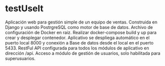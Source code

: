 # testUseIt
Aplicación web para  gestión simple de un equipo de ventas.
Construida en Django y usando PostrgreSQL como motor de base de datos.
Archivo de configuración de Docker en raiz. Realizar docker-compose build y up para crear y desplegar contenedor. Aplicativo se despliega automático en el puerto local 8000 y conexión a Base de datos desde el local en el puerto 5433.
RestFul API configurada para todos los módulos de aplicativo en dirección /api.
Acceso a módulo de gestión de usuarios, solo habilitada para superusuarios.
